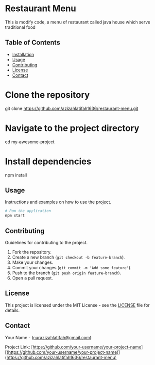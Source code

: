 # Restaurant Menu

This is modify code, a menu of restaurant called java house which serve traditional food

## Table of Contents

- [Installation](#installation)
- [Usage](#usage)
- [Contributing](#contributing)
- [License](#license)
- [Contact](#contact)

# Clone the repository
git clone https://github.com/azizahlatifah1636/restaurant-menu.git

# Navigate to the project directory
cd my-awesome-project

# Install dependencies
npm install

## Usage

Instructions and examples on how to use the project.

```bash
# Run the application
npm start
```

## Contributing

Guidelines for contributing to the project.

1. Fork the repository.
2. Create a new branch (`git checkout -b feature-branch`).
3. Make your changes.
4. Commit your changes (`git commit -m 'Add some feature'`).
5. Push to the branch (`git push origin feature-branch`).
6. Open a pull request.

## License

This project is licensed under the MIT License - see the [LICENSE](LICENSE) file for details.

## Contact

Your Name - (nurazizahlatifah@gmail.com)

Project Link: [https://github.com/your-username/your-project-name][(https://github.com/your-username/your-project-name)](https://github.com/azizahlatifah1636/restaurant-menu)
